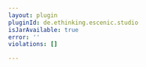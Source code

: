 ```yaml
---
layout: plugin
pluginId: de.ethinking.escenic.studio
isJarAvailable: true
error: ''
violations: []

---
```

